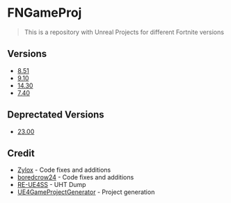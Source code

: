 # FNGameProj

> This is a repository with Unreal Projects for different Fortnite versions

## Versions


- [8.51](https://github.com/zyloxmods/FNGameProj/tree/8.51)
- [9.10](https://github.com/zyloxmods/FNGameProj/tree/9.10)
- [14.30](https://github.com/zyloxmods/FNGameProj/tree/14.30) 
- [7.40](https://github.com/zyloxmods/FNGameProj/tree/7.40)

## Deprectated Versions

- [23.00](https://github.com/zyloxmods/FNGameProj/tree/23.00)

## Credit

- [Zylox](https://twitter.com/zyloxmods) - Code fixes and additions
- [boredcrow24](https://twitter.com/boredcrow24) - Code fixes and additions
- [RE-UE4SS](https://github.com/UE4SS-RE/RE-UE4SS) - UHT Dump
- [UE4GameProjectGenerator](https://github.com/Buckminsterfullerene02/UE4GameProjectGenerator) - Project generation
